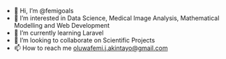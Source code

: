 - 👋 Hi, I’m @femigoals
- 👀 I’m interested in Data Science, Medical Image Analysis, Mathematical Modelling and Web Development
- 🌱 I’m currently learning Laravel
- 💞️ I’m looking to collaborate on Scientific Projects
- 📫 How to reach me oluwafemi.j.akintayo@gmail.com

<!---
femigoals/femigoals is a ✨ special ✨ repository because its `README.md` (this file) appears on your GitHub profile.
You can click the Preview link to take a look at your changes.
--->
